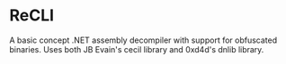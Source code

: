# ReCLI
A basic concept .NET assembly decompiler with support for obfuscated binaries. Uses both JB Evain's cecil library and 0xd4d's dnlib library.

